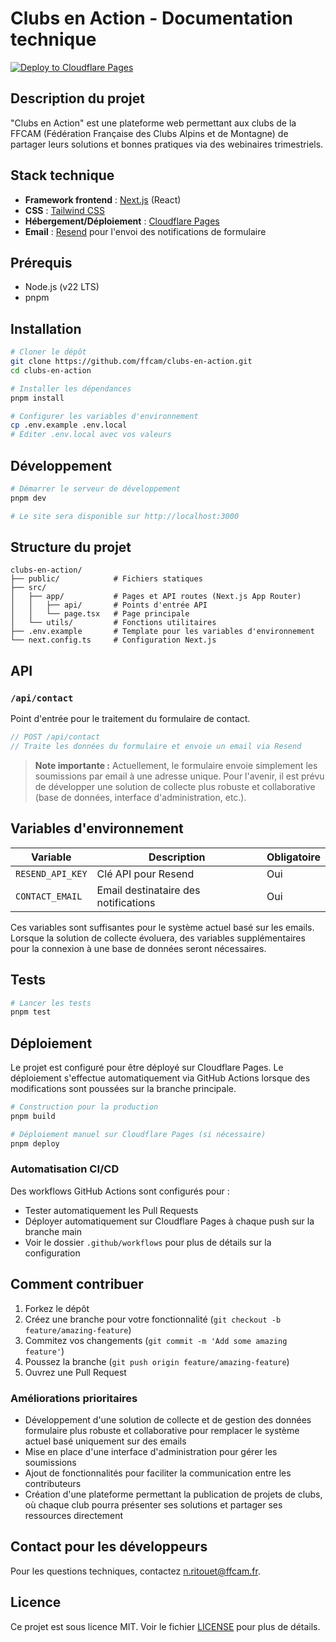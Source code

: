 # Clubs en Action - Documentation technique

[![Deploy to Cloudflare Pages](https://github.com/ffcam/clubs-en-action/actions/workflows/cloudflare-pages-deploy.yml/badge.svg)](https://github.com/ffcam/clubs-en-action/actions/workflows/cloudflare-pages-deploy.yml)

## Description du projet

"Clubs en Action" est une plateforme web permettant aux clubs de la FFCAM (Fédération Française des Clubs Alpins et de Montagne) de partager leurs solutions et bonnes pratiques via des webinaires trimestriels.

## Stack technique

- **Framework frontend** : [Next.js](https://nextjs.org/) (React)
- **CSS** : [Tailwind CSS](https://tailwindcss.com/)
- **Hébergement/Déploiement** : [Cloudflare Pages](https://pages.cloudflare.com/)
- **Email** : [Resend](https://resend.com/) pour l'envoi des notifications de formulaire

## Prérequis

- Node.js (v22 LTS)
- pnpm

## Installation

```bash
# Cloner le dépôt
git clone https://github.com/ffcam/clubs-en-action.git
cd clubs-en-action

# Installer les dépendances
pnpm install

# Configurer les variables d'environnement
cp .env.example .env.local
# Éditer .env.local avec vos valeurs
```

## Développement

```bash
# Démarrer le serveur de développement
pnpm dev

# Le site sera disponible sur http://localhost:3000
```

## Structure du projet

```
clubs-en-action/
├── public/            # Fichiers statiques
├── src/
│   ├── app/           # Pages et API routes (Next.js App Router)
│   │   ├── api/       # Points d'entrée API
│   │   └── page.tsx   # Page principale
│   └── utils/         # Fonctions utilitaires
├── .env.example       # Template pour les variables d'environnement
└── next.config.ts     # Configuration Next.js
```

## API

### `/api/contact`

Point d'entrée pour le traitement du formulaire de contact.

```typescript
// POST /api/contact
// Traite les données du formulaire et envoie un email via Resend
```

> **Note importante :** Actuellement, le formulaire envoie simplement les soumissions par email à une adresse unique. Pour l'avenir, il est prévu de développer une solution de collecte plus robuste et collaborative (base de données, interface d'administration, etc.).

## Variables d'environnement

| Variable | Description | Obligatoire |
|----------|-------------|-------------|
| `RESEND_API_KEY` | Clé API pour Resend | Oui |
| `CONTACT_EMAIL` | Email destinataire des notifications | Oui |

Ces variables sont suffisantes pour le système actuel basé sur les emails. Lorsque la solution de collecte évoluera, des variables supplémentaires pour la connexion à une base de données seront nécessaires.

## Tests

```bash
# Lancer les tests 
pnpm test
```

## Déploiement

Le projet est configuré pour être déployé sur Cloudflare Pages. Le déploiement s'effectue automatiquement via GitHub Actions lorsque des modifications sont poussées sur la branche principale.

```bash
# Construction pour la production
pnpm build

# Déploiement manuel sur Cloudflare Pages (si nécessaire)
pnpm deploy
```

### Automatisation CI/CD

Des workflows GitHub Actions sont configurés pour :
- Tester automatiquement les Pull Requests
- Déployer automatiquement sur Cloudflare Pages à chaque push sur la branche main
- Voir le dossier `.github/workflows` pour plus de détails sur la configuration

## Comment contribuer

1. Forkez le dépôt
2. Créez une branche pour votre fonctionnalité (`git checkout -b feature/amazing-feature`)
3. Commitez vos changements (`git commit -m 'Add some amazing feature'`)
4. Poussez la branche (`git push origin feature/amazing-feature`)
5. Ouvrez une Pull Request

### Améliorations prioritaires

- Développement d'une solution de collecte et de gestion des données formulaire plus robuste et collaborative pour remplacer le système actuel basé uniquement sur des emails
- Mise en place d'une interface d'administration pour gérer les soumissions
- Ajout de fonctionnalités pour faciliter la communication entre les contributeurs
- Création d'une plateforme permettant la publication de projets de clubs, où chaque club pourra présenter ses solutions et partager ses ressources directement

## Contact pour les développeurs

Pour les questions techniques, contactez [n.ritouet@ffcam.fr](mailto:n.ritouet@ffcam.fr).

## Licence

Ce projet est sous licence MIT. Voir le fichier [LICENSE](LICENSE) pour plus de détails.